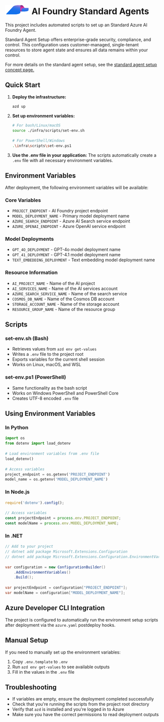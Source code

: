 # <img src="./utils/media/ai-foundry.png" alt="Azure Foundry" style="width:80px;height:30px;"/> AI Foundry Standard Agents

This project includes automated scripts to set up an Standard Azure AI Foundry Agent.

Standard Agent Setup offers enterprise-grade security, compliance, and control. This configuration uses customer-managed, single-tenant resources to store agent state and ensures all data remains within your control.

For more details on the standard agent setup, see the [standard agent setup concept page.](https://learn.microsoft.com/en-us/azure/ai-services/agents/concepts/standard-agent-setup)

## Quick Start

1. **Deploy the infrastructure:**
   ```bash
   azd up
   ```

2. **Set up environment variables:**
   ```bash
   # For bash/Linux/macOS
   source ./infra/scripts/set-env.sh
   
   # For PowerShell/Windows
   .\infra\scripts\set-env.ps1
   ```

3. **Use the .env file in your application:**
   The scripts automatically create a `.env` file with all necessary environment variables.

## Environment Variables

After deployment, the following environment variables will be available:

### Core Variables
- `PROJECT_ENDPOINT` - AI Foundry project endpoint
- `MODEL_DEPLOYMENT_NAME` - Primary model deployment name
- `AZURE_SEARCH_ENDPOINT` - Azure AI Search service endpoint
- `AZURE_OPENAI_ENDPOINT` - Azure OpenAI service endpoint

### Model Deployments
- `GPT_4O_DEPLOYMENT` - GPT-4o model deployment name
- `GPT_41_DEPLOYMENT` - GPT-4.1 model deployment name  
- `TEXT_EMBEDDING_DEPLOYMENT` - Text embedding model deployment name

### Resource Information
- `AI_PROJECT_NAME` - Name of the AI project
- `AI_SERVICES_NAME` - Name of the AI services account
- `AZURE_SEARCH_SERVICE_NAME` - Name of the search service
- `COSMOS_DB_NAME` - Name of the Cosmos DB account
- `STORAGE_ACCOUNT_NAME` - Name of the storage account
- `RESOURCE_GROUP_NAME` - Name of the resource group

## Scripts

### set-env.sh (Bash)
- Retrieves values from `azd env get-values`
- Writes a `.env` file to the project root
- Exports variables for the current shell session
- Works on Linux, macOS, and WSL

### set-env.ps1 (PowerShell)
- Same functionality as the bash script
- Works on Windows PowerShell and PowerShell Core
- Creates UTF-8 encoded `.env` file

## Using Environment Variables

### In Python
```python
import os
from dotenv import load_dotenv

# Load environment variables from .env file
load_dotenv()

# Access variables
project_endpoint = os.getenv('PROJECT_ENDPOINT')
model_name = os.getenv('MODEL_DEPLOYMENT_NAME')
```

### In Node.js
```javascript
require('dotenv').config();

// Access variables
const projectEndpoint = process.env.PROJECT_ENDPOINT;
const modelName = process.env.MODEL_DEPLOYMENT_NAME;
```

### In .NET
```csharp
// Add to your project
// dotnet add package Microsoft.Extensions.Configuration
// dotnet add package Microsoft.Extensions.Configuration.EnvironmentVariables

var configuration = new ConfigurationBuilder()
    .AddEnvironmentVariables()
    .Build();

var projectEndpoint = configuration["PROJECT_ENDPOINT"];
var modelName = configuration["MODEL_DEPLOYMENT_NAME"];
```

## Azure Developer CLI Integration

The project is configured to automatically run the environment setup scripts after deployment via the `azure.yaml` postdeploy hooks.

## Manual Setup

If you need to manually set up the environment variables:

1. Copy `.env.template` to `.env`
2. Run `azd env get-values` to see available outputs
3. Fill in the values in the `.env` file

## Troubleshooting

- If variables are empty, ensure the deployment completed successfully
- Check that you're running the scripts from the project root directory
- Verify that `azd` is installed and you're logged in to Azure
- Make sure you have the correct permissions to read deployment outputs
